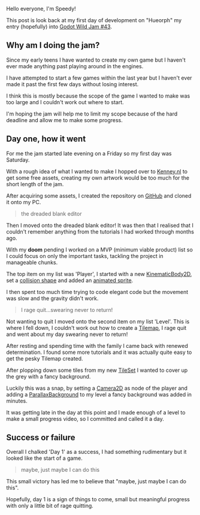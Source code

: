 Hello everyone, I'm Speedy!

This post is look back at my first day of development on "Hueorph" my entry (hopefully) into [Godot Wild Jam #43](https://itch.io/jam/godot-wild-jam-43).

## Why am I doing the jam?
Since my early teens I have wanted to create my own game but I haven't ever made anything past playing around in the engines.

I have attempted to start a few games within the last year but I haven't ever made it past the first few days without losing interest.

I think this is mostly because the scope of the game I wanted to make was too large and I couldn't work out where to start.

I'm hoping the jam will help me to limit my scope because of the hard deadline and allow me to make some progress.

## Day one, how it went
For me the jam started late evening on a Friday so my first day was Saturday.

With a rough idea of what I wanted to make I hopped over to [Kenney.nl](https://kenney.nl/assets) to get some free assets, creating my own artwork would be too much for the short length of the jam.

After acquiring some assets, I created the repository on [GitHub](https://github.com/SpeedyLom/hueorph) and cloned it onto my PC.

> the dreaded blank editor

Then I moved onto the dreaded blank editor! It was then that I realised that I couldn't remember anything from the tutorials I had worked through months ago.

With my **doom** pending I worked on a MVP (minimum viable product) list so I could focus on only the important tasks, tackling the project in manageable chunks.

The top item on my list was 'Player', I started with a new [KinematicBody2D](https://docs.godotengine.org/en/stable/classes/class_kinematicbody2d.html#), set a [collision shape](https://docs.godotengine.org/en/stable/classes/class_collisionshape2d.html) and added an [animated sprite](https://docs.godotengine.org/en/stable/classes/class_animatedsprite.html).

I then spent too much time trying to code elegant code but the movement was slow and the gravity didn't work.

> I rage quit...swearing never to return!

Not wanting to quit I moved onto the second item on my list 'Level'. This is where I fell down, I couldn't work out how to create a [Tilemap](https://docs.godotengine.org/en/stable/classes/class_tilemap.html), I rage quit and went about my day swearing never to return!

After resting and spending time with the family I came back with renewed determination. I found some more tutorials and it was actually quite easy to get the pesky Tilemap created.

After plopping down some tiles from my new [TileSet](https://docs.godotengine.org/en/stable/classes/class_tileset.html#class-tileset) I wanted to cover up the grey with a fancy background.

Luckily this was a snap, by setting a [Camera2D](https://docs.godotengine.org/en/stable/classes/class_camera2d.html) as node of the player and adding a [ParallaxBackground](https://docs.godotengine.org/en/stable/classes/class_parallaxbackground.html) to my level a fancy background was added in minutes.


It was getting late in the day at this point and I made enough of a level to make a small progress video, so I committed and called it a day.

## Success or failure
Overall I chalked 'Day 1' as a success, I had something rudimentary but it looked like the start of a game.

> maybe, just maybe I can do this

This small victory has led me to believe that "maybe, just maybe I can do this". 

Hopefully, day 1 is a sign of things to come, small but meaningful progress with only a little bit of rage quitting.